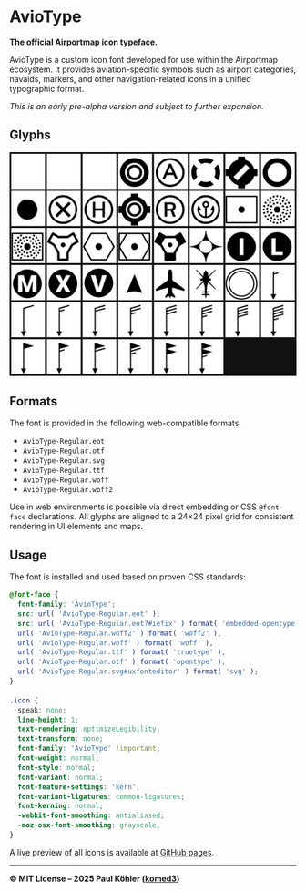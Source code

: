 # AvioType

**The official Airportmap icon typeface.**

AvioType is a custom icon font developed for use within the Airportmap ecosystem. It provides aviation-specific symbols such as airport categories, navaids, markers, and other navigation-related icons in a unified typographic format.

_This is an early pre-alpha version and subject to further expansion._

## Glyphs

![Glyphs](./glyphs.png)

## Formats

The font is provided in the following web-compatible formats:

- `AvioType-Regular.eot`
- `AvioType-Regular.otf`
- `AvioType-Regular.svg`
- `AvioType-Regular.ttf`
- `AvioType-Regular.woff`
- `AvioType-Regular.woff2`

Use in web environments is possible via direct embedding or CSS `@font-face` declarations. All glyphs are aligned to a 24×24 pixel grid for consistent rendering in UI elements and maps.

## Usage

The font is installed and used based on proven CSS standards:

```css
@font-face {
  font-family: 'AvioType';
  src: url( 'AvioType-Regular.eot' );
  src: url( 'AvioType-Regular.eot?#iefix' ) format( 'embedded-opentype' ),
  url( 'AvioType-Regular.woff2' ) format( 'woff2' ),
  url( 'AvioType-Regular.woff' ) format( 'woff' ),
  url( 'AvioType-Regular.ttf' ) format( 'truetype' ),
  url( 'AvioType-Regular.otf' ) format( 'opentype' ),
  url( 'AvioType-Regular.svg#uxfonteditor' ) format( 'svg' );
}

.icon {
  speak: none;
  line-height: 1;
  text-rendering: optimizeLegibility;
  text-transform: none;
  font-family: 'AvioType' !important;
  font-weight: normal;
  font-style: normal;
  font-variant: normal;
  font-feature-settings: 'kern';
  font-variant-ligatures: common-ligatures;
  font-kerning: normal;
  -webkit-font-smoothing: antialiased;
  -moz-osx-font-smoothing: grayscale;
}
```

A live preview of all icons is available at [GitHub pages](https://Airportmap.github.io/aviotype).

---

**© MIT License – 2025 Paul Köhler ([komed3](https://github.com/komed3))**